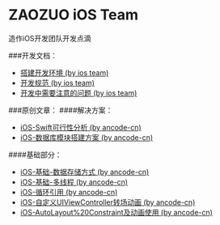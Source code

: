 # ZAOZUO iOS Team
造作iOS开发团队开发点滴

###开发文档：
* [搭建开发环境 (by ios team)](./doc/%E6%90%AD%E5%BB%BA%E5%BC%80%E5%8F%91%E7%8E%AF%E5%A2%83.md)
* [开发规范 (by ios team)](./doc/%E5%BC%80%E5%8F%91%E8%A7%84%E8%8C%83.md)
* [开发中需要注意的问题 (by ios team)](./doc/%E5%BC%80%E5%8F%91%E4%B8%AD%E9%9C%80%E8%A6%81%E6%B3%A8%E6%84%8F%E7%9A%84%E9%97%AE%E9%A2%98.md)

###原创文章：
####解决方案：
* [iOS-Swift可行性分析 (by ancode-cn)](./advanced/iOS-Swift%E5%8F%AF%E8%A1%8C%E6%80%A7%E5%88%86%E6%9E%90.md)
* [iOS-数据库模块搭建方案 (by ancode-cn)](./advanced/iOS-%E6%95%B0%E6%8D%AE%E5%BA%93%E6%A8%A1%E5%9D%97%E6%90%AD%E5%BB%BA%E6%96%B9%E6%A1%88.md)

####基础部分：
* [iOS-基础-数据存储方式 (by ancode-cn)](./base/iOS-%E5%9F%BA%E7%A1%80-%E6%95%B0%E6%8D%AE%E5%AD%98%E5%82%A8%E6%96%B9%E5%BC%8F.md)
* [iOS-基础-多线程 (by ancode-cn)](./base/iOS-%E5%9F%BA%E7%A1%80-%E5%A4%9A%E7%BA%BF%E7%A8%8B.md)
* [iOS-循环引用 (by ancode-cn)](./base/iOS-%E5%BE%AA%E7%8E%AF%E5%BC%95%E7%94%A8%E8%A7%A3%E5%86%B3%E6%96%B9%E6%A1%88.md)
* [iOS-自定义UIViewController转场动画 (by ancode-cn)](./base/iOS-%E8%87%AA%E5%AE%9A%E4%B9%89UIViewController%E8%BD%AC%E5%9C%BA%E5%8A%A8%E7%94%BB.md)
* [iOS-AutoLayout%20Constraint及动画使用 (by ancode-cn)](./base/iOS-AutoLayout%20Constraint%E5%8F%8A%E5%8A%A8%E7%94%BB%E4%BD%BF%E7%94%A8.md)



	
